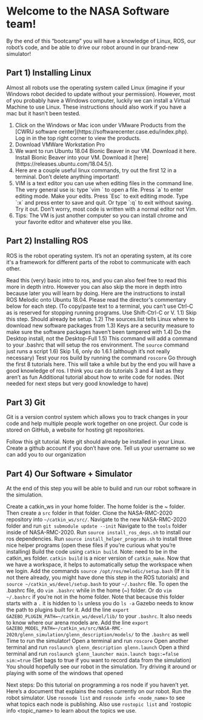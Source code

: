 <h1>Welcome to the NASA Software team!</h1>

By the end of this “bootcamp” you will have a knowledge of Linux, ROS, our robot’s code, and be able to drive our robot around in our brand-new simulator!

<h2>Part 1) Installing Linux</h2>

Almost all robots use the operating system called Linux (imagine if your Windows robot decided to update without your permission). However, most of you probably have a Windows computer, luckily we can install a Virtual Machine to use Linux. These instructions should also work if you have a mac but it hasn’t been tested. 

<ol>
<li>
Click on the Windows or Mac icon under VMware Products from the [CWRU software center](https://softwarecenter.case.edu/index.php). Log in in the top right corner to view the products.
<li>
Download VMWare Workstation Pro 
</li>
<li>
We want to run Ubuntu 18.04 Bionic Beaver in our VM. Download it here.
Install Bionic Beaver into your VM. Download it [here](https://releases.ubuntu.com/18.04.5/).
</li>
<li>
Here are a couple useful linux commands, try out the first 12 in a terminal. Don’t delete anything important!
</li>
<li>
VIM is a text editor you can use when editing files in the command 
line. The very general use is: type `vim <file>` to open a file. Press `a` to enter editing mode. Make your edits. Press `Esc` to exit editing mode. Type `:x` and press enter to save and quit. Or type `:q` to exit without saving. Try it out. Don’t worry, most code is written with a normal editor not Vim. 
</li>
<li>
Tips: The VM is just another computer so you can install chrome and your favorite editor and whatever else you like. 
</li>
</ol>

<h2>Part 2) Installing ROS</h2>

ROS is the robot operating system. It’s not an operating system, at its core it's a framework for different parts of the robot to communicate with each other. 

Read this (very) basic intro to ros, and you can also feel free to read this more in depth intro. However you can also skip the more in depth intro because later you will learn by doing.
Here are the instructions to install ROS Melodic onto Ubuntu 18.04. Please read the director's commentary below for each step. (To copy/paste text to a terminal, you can’t use Ctrl-C as is reserved for stopping running programs. Use Shift-Ctrl-C or V. 
1.1) Skip this step. Should already be setup.
1.2) The sources.list tells Linux where to download new software packages from
1.3) Keys are a security measure to make sure the software packages haven’t been tampered with
1.4) Do the Desktop install, not the Desktop-Full
1.5) This command will add a command to your .bashrc that will setup the ros environment. The `source` command just runs a script
1.6) Skip 1.6, only do 1.6.1 (although it’s not really necessary)
Test your ros build by running the command `roscore`
Go through the first 8 tutorials here. This will take a while but by the end you will have a good knowledge of ros. I think you can do tutorials 3 and 4 last as they aren’t as fun
Additional tutorial about how to write code for nodes. (Not needed for next steps but very good knowledge to have)

<h2> Part 3) Git </h2>

Git is a version control system which allows you to track changes in your code and help multiple people work together on one project. Our code is stored on GitHub, a website for hosting git repositories. 

Follow this git tutorial. Note git should already be installed in your Linux. 
Create a github account if you don’t have one.
Tell us your username so we can add you to our organization

<h2> Part 4) Our Software + Simulator </h2>

At the end of this step you will be able to build and run our robot software in the simulation.

Create a catkin_ws in your home folder. The home folder is the ~ folder. Then create a `src` folder in that folder. Clone the NASA-RMC-2020 repository into `~/catkin_ws/src/`. 
Navigate to the new NASA-RMC-2020 folder and run `git submodule update --init`
Navigate to the `tools` folder inside of NASA-RMC-2020. Run `source install_ros_deps.sh` to install our ros dependencies. Run `source install_helper_programs.sh` to install three nice helper programs (open these files if you’re curious what you’re installing)
Build the code using `catkin build`. Note: need to be in the catkin_ws folder. `catkin build` is a nicer version of `catkin_make`.
Now that we have a workspace, it helps to automatically setup the workspace when we login. Add the commands `source /opt/ros/melodic/setup.bash` (If it is not there already, you might have done this step in the ROS tutorials) and `source ~/catkin_ws/devel/setup.bash` to your `~/.bashrc` file.
To open the .bashrc file, do `vim .bashrc` while in the home (~) folder. Or do `vim ~/.bashrc` if you’re not in the home folder. Note that because this folder starts with a `.` it is hidden to `ls` unless you do `ls -a` 
Gazebo needs to know the path to plugins built for it. Add the line `export GAZEBO_PLUGIN_PATH=~/catkin_ws/devel/lib/` to your `.bashrc`. It also needs to know where our arena models are. Add the line `export GAZEBO_MODEL_PATH=~/catkin_ws/src/NASA-RMC-2020/glenn_simulation/glenn_description/models/` to the  `.bashrc` as well
Time to run the simulator!
Open a terminal and run `roscore`
Open another terminal and run `roslaunch glenn_description glenn.launch`
Open a third terminal and run `roslaunch glenn_launcher main.launch bags:=false sim:=true` (Set bags to true if you want to record data from the simulation)
You should hopefully see our robot in the simulation. Try driving it around or playing with some of the windows that opened

Next steps:
Do this tutorial on programming a ros node if you haven’t yet. 
Here’s a document that explains the nodes currently on our robot. Run the robot simulator. Use `rosnode list` and `rosnode info <node_name>` to see what topics each node is publishing. Also use `rostopic list` and `rostopic info <topic_name> to learn about the topics we use.









